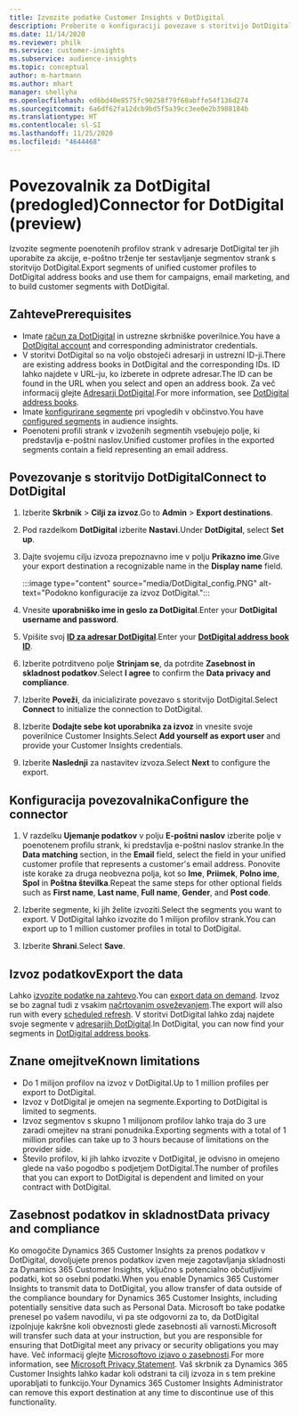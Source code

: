 ```yaml
---
title: Izvozite podatke Customer Insights v DotDigital
description: Preberite o konfiguraciji povezave s storitvijo DotDigital.
ms.date: 11/14/2020
ms.reviewer: philk
ms.service: customer-insights
ms.subservice: audience-insights
ms.topic: conceptual
author: m-hartmann
ms.author: mhart
manager: shellyha
ms.openlocfilehash: ed6bd40e8575fc90258f79f60abffe54f136d274
ms.sourcegitcommit: 6a6df62fa12dcb9bd5f5a39cc3ee0e2b3988184b
ms.translationtype: HT
ms.contentlocale: sl-SI
ms.lasthandoff: 11/25/2020
ms.locfileid: "4644468"
---
```

# <a name="connector-for-dotdigital-preview"></a><span data-ttu-id="0bfab-103">Povezovalnik za DotDigital (predogled)</span><span class="sxs-lookup"><span data-stu-id="0bfab-103">Connector for DotDigital (preview)</span></span>

<span data-ttu-id="0bfab-104">Izvozite segmente poenotenih profilov strank v adresarje DotDigital ter jih uporabite za akcije, e-poštno trženje ter sestavljanje segmentov strank s storitvijo DotDigital.</span><span class="sxs-lookup"><span data-stu-id="0bfab-104">Export segments of unified customer profiles to DotDigital address books and use them for campaigns, email marketing, and to build customer segments with DotDigital.</span></span> 

## <a name="prerequisites"></a><span data-ttu-id="0bfab-105">Zahteve</span><span class="sxs-lookup"><span data-stu-id="0bfab-105">Prerequisites</span></span>

-   <span data-ttu-id="0bfab-106">Imate [račun za DotDigital](https://dotdigital.com/) in ustrezne skrbniške poverilnice.</span><span class="sxs-lookup"><span data-stu-id="0bfab-106">You have a [DotDigital account](https://dotdigital.com/) and corresponding administrator credentials.</span></span>
-   <span data-ttu-id="0bfab-107">V storitvi DotDigital so na voljo obstoječi adresarji in ustrezni ID-ji.</span><span class="sxs-lookup"><span data-stu-id="0bfab-107">There are existing address books in DotDigital and the corresponding IDs.</span></span> <span data-ttu-id="0bfab-108">ID lahko najdete v URL-ju, ko izberete in odprete adresar.</span><span class="sxs-lookup"><span data-stu-id="0bfab-108">The ID can be found in the URL when you select and open an address book.</span></span> <span data-ttu-id="0bfab-109">Za več informacij glejte [Adresarji DotDigital](https://support.dotdigital.com/hc/articles/212211968-Creating-an-address-book).</span><span class="sxs-lookup"><span data-stu-id="0bfab-109">For more information, see [DotDigital address books](https://support.dotdigital.com/hc/articles/212211968-Creating-an-address-book).</span></span>
-   <span data-ttu-id="0bfab-110">Imate [konfigurirane segmente](segments.md) pri vpogledih v občinstvo.</span><span class="sxs-lookup"><span data-stu-id="0bfab-110">You have [configured segments](segments.md) in audience insights.</span></span>
-   <span data-ttu-id="0bfab-111">Poenoteni profili strank v izvoženih segmentih vsebujejo polje, ki predstavlja e-poštni naslov.</span><span class="sxs-lookup"><span data-stu-id="0bfab-111">Unified customer profiles in the exported segments contain a field representing an email address.</span></span>

## <a name="connect-to-dotdigital"></a><span data-ttu-id="0bfab-112">Povezovanje s storitvijo DotDigital</span><span class="sxs-lookup"><span data-stu-id="0bfab-112">Connect to DotDigital</span></span>

1. <span data-ttu-id="0bfab-113">Izberite **Skrbnik** > **Cilji za izvoz**.</span><span class="sxs-lookup"><span data-stu-id="0bfab-113">Go to **Admin** > **Export destinations**.</span></span>

1. <span data-ttu-id="0bfab-114">Pod razdelkom **DotDigital** izberite **Nastavi**.</span><span class="sxs-lookup"><span data-stu-id="0bfab-114">Under **DotDigital**, select **Set up**.</span></span>

1. <span data-ttu-id="0bfab-115">Dajte svojemu cilju izvoza prepoznavno ime v polju **Prikazno ime**.</span><span class="sxs-lookup"><span data-stu-id="0bfab-115">Give your export destination a recognizable name in the **Display name** field.</span></span>

   :::image type="content" source="media/DotDigital_config.PNG" alt-text="Podokno konfiguracije za izvoz DotDigital.":::

1. <span data-ttu-id="0bfab-117">Vnesite **uporabniško ime in geslo za DotDigital**.</span><span class="sxs-lookup"><span data-stu-id="0bfab-117">Enter your **DotDigital username and password**.</span></span>

1. <span data-ttu-id="0bfab-118">Vpišite svoj **[ID za adresar DotDigital](https://support.dotdigital.com/hc/articles/212211968-Creating-an-address-book)**.</span><span class="sxs-lookup"><span data-stu-id="0bfab-118">Enter your **[DotDigital address book ID](https://support.dotdigital.com/hc/articles/212211968-Creating-an-address-book)**.</span></span>

1. <span data-ttu-id="0bfab-119">Izberite potrditveno polje **Strinjam se**, da potrdite **Zasebnost in skladnost podatkov**.</span><span class="sxs-lookup"><span data-stu-id="0bfab-119">Select **I agree** to confirm the **Data privacy and compliance**.</span></span>

1. <span data-ttu-id="0bfab-120">Izberite **Poveži**, da inicializirate povezavo s storitvijo DotDigital.</span><span class="sxs-lookup"><span data-stu-id="0bfab-120">Select **Connect** to initialize the connection to DotDigital.</span></span>

1. <span data-ttu-id="0bfab-121">Izberite **Dodajte sebe kot uporabnika za izvoz** in vnesite svoje poverilnice Customer Insights.</span><span class="sxs-lookup"><span data-stu-id="0bfab-121">Select **Add yourself as export user** and provide your Customer Insights credentials.</span></span>

1. <span data-ttu-id="0bfab-122">Izberite **Naslednji** za nastavitev izvoza.</span><span class="sxs-lookup"><span data-stu-id="0bfab-122">Select **Next** to configure the export.</span></span>

## <a name="configure-the-connector"></a><span data-ttu-id="0bfab-123">Konfiguracija povezovalnika</span><span class="sxs-lookup"><span data-stu-id="0bfab-123">Configure the connector</span></span>

1. <span data-ttu-id="0bfab-124">V razdelku **Ujemanje podatkov** v polju **E-poštni naslov** izberite polje v poenotenem profilu strank, ki predstavlja e-poštni naslov stranke.</span><span class="sxs-lookup"><span data-stu-id="0bfab-124">In the **Data matching** section, in the **Email** field, select the field in your unified customer profile that represents a customer's email address.</span></span> <span data-ttu-id="0bfab-125">Ponovite iste korake za druga neobvezna polja, kot so **Ime**, **Priimek**, **Polno ime**, **Spol** in **Poštna številka**.</span><span class="sxs-lookup"><span data-stu-id="0bfab-125">Repeat the same steps for other optional fields such as **First name**, **Last name**, **Full name**, **Gender**, and **Post code**.</span></span>

1. <span data-ttu-id="0bfab-126">Izberite segmente, ki jih želite izvoziti.</span><span class="sxs-lookup"><span data-stu-id="0bfab-126">Select the segments you want to export.</span></span> <span data-ttu-id="0bfab-127">V DotDigital lahko izvozite do 1 milijon profilov strank.</span><span class="sxs-lookup"><span data-stu-id="0bfab-127">You can export up to 1 million customer profiles in total to DotDigital.</span></span>

1. <span data-ttu-id="0bfab-128">Izberite **Shrani**.</span><span class="sxs-lookup"><span data-stu-id="0bfab-128">Select **Save**.</span></span>

## <a name="export-the-data"></a><span data-ttu-id="0bfab-129">Izvoz podatkov</span><span class="sxs-lookup"><span data-stu-id="0bfab-129">Export the data</span></span>

<span data-ttu-id="0bfab-130">Lahko [izvozite podatke na zahtevo](export-destinations.md).</span><span class="sxs-lookup"><span data-stu-id="0bfab-130">You can [export data on demand](export-destinations.md).</span></span> <span data-ttu-id="0bfab-131">Izvoz se bo zagnal tudi z vsakim [načrtovanim osveževanjem](system.md#schedule-tab).</span><span class="sxs-lookup"><span data-stu-id="0bfab-131">The export will also run with every [scheduled refresh](system.md#schedule-tab).</span></span> <span data-ttu-id="0bfab-132">V storitvi DotDigital lahko zdaj najdete svoje segmente v [adresarjih DotDigital](https://support.dotdigital.com/hc/articles/212211968-Creating-an-address-book).</span><span class="sxs-lookup"><span data-stu-id="0bfab-132">In DotDigital, you can now find your segments in [DotDigital address books](https://support.dotdigital.com/hc/articles/212211968-Creating-an-address-book).</span></span>

## <a name="known-limitations"></a><span data-ttu-id="0bfab-133">Znane omejitve</span><span class="sxs-lookup"><span data-stu-id="0bfab-133">Known limitations</span></span>

- <span data-ttu-id="0bfab-134">Do 1 milijon profilov na izvoz v DotDigital.</span><span class="sxs-lookup"><span data-stu-id="0bfab-134">Up to 1 million profiles per export to DotDigital.</span></span>
- <span data-ttu-id="0bfab-135">Izvoz v DotDigital je omejen na segmente.</span><span class="sxs-lookup"><span data-stu-id="0bfab-135">Exporting to DotDigital is limited to segments.</span></span>
- <span data-ttu-id="0bfab-136">Izvoz segmentov s skupno 1 milijonom profilov lahko traja do 3 ure zaradi omejitev na strani ponudnika.</span><span class="sxs-lookup"><span data-stu-id="0bfab-136">Exporting segments with a total of 1 million profiles can take up to 3 hours because of limitations on the provider side.</span></span> 
- <span data-ttu-id="0bfab-137">Število profilov, ki jih lahko izvozite v DotDigital, je odvisno in omejeno glede na vašo pogodbo s podjetjem DotDigital.</span><span class="sxs-lookup"><span data-stu-id="0bfab-137">The number of profiles that you can export to DotDigital is dependent and limited on your contract with DotDigital.</span></span>

## <a name="data-privacy-and-compliance"></a><span data-ttu-id="0bfab-138">Zasebnost podatkov in skladnost</span><span class="sxs-lookup"><span data-stu-id="0bfab-138">Data privacy and compliance</span></span>

<span data-ttu-id="0bfab-139">Ko omogočite Dynamics 365 Customer Insights za prenos podatkov v DotDigital, dovoljujete prenos podatkov izven meje zagotavljanja skladnosti za Dynamics 365 Customer Insights, vključno s potencialno občutljivimi podatki, kot so osebni podatki.</span><span class="sxs-lookup"><span data-stu-id="0bfab-139">When you enable Dynamics 365 Customer Insights to transmit data to DotDigital, you allow transfer of data outside of the compliance boundary for Dynamics 365 Customer Insights, including potentially sensitive data such as Personal Data.</span></span> <span data-ttu-id="0bfab-140">Microsoft bo take podatke prenesel po vašem navodilu, vi pa ste odgovorni za to, da DotDigital izpolnjuje kakršne koli obveznosti glede zasebnosti ali varnosti.</span><span class="sxs-lookup"><span data-stu-id="0bfab-140">Microsoft will transfer such data at your instruction, but you are responsible for ensuring that DotDigital meet any privacy or security obligations you may have.</span></span> <span data-ttu-id="0bfab-141">Več informacij glejte [Microsoftovo izjavo o zasebnosti](https://go.microsoft.com/fwlink/?linkid=396732).</span><span class="sxs-lookup"><span data-stu-id="0bfab-141">For more information, see [Microsoft Privacy Statement](https://go.microsoft.com/fwlink/?linkid=396732).</span></span>
<span data-ttu-id="0bfab-142">Vaš skrbnik za Dynamics 365 Customer Insights lahko kadar koli odstrani ta cilj izvoza in s tem prekine uporabljati to funkcijo.</span><span class="sxs-lookup"><span data-stu-id="0bfab-142">Your Dynamics 365 Customer Insights Administrator can remove this export destination at any time to discontinue use of this functionality.</span></span>
